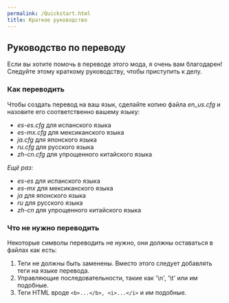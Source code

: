 ```yaml
---
permalink: /Quickstart.html
title: Краткое руководство
---
```


<!--
quickstart.md v1.0.1.1
Localization project
created: 01 Jan 2018
updated: 20 May 2022

-->

<!-- Переведено/translated by [evanisrael](https://github.com/evanisrael) -->

## Руководство по переводу

Если вы хотите помочь в переводе этого мода, я очень вам благодарен! Следуйте этому краткому руководству, чтобы приступить к делу.

### Как переводить

Чтобы создать перевод на ваш язык, сделайте копию файла *en_us.cfg* и назовите его соответственно вашему языку:

* *es-es.cfg* для испанского языка
* *es-mx.cfg* для мексиканского языка
* *ja.cfg* для японского языка
* *ru.cfg* для русского языка
* *zh-cn.cfg* для упрощенного китайского языка

*Ещё раз:*

* *es-es* для испанского языка
* *es-mx* для мексиканского языка
* *ja* для японского языка
* *ru* для русского языка
* *zh-cn* для упрощенного китайского языка

### Что не нужно переводить

Некоторые символы переводить не нужно, они должны оставаться в файлах как есть:

1. Теги не должны быть заменены. Вместо этого следует добавлять теги на языке перевода.
2. Управляющие последовательности, такие как '\n', '\t' или им подобные.
3. Теги HTML вроде `<b>...</b>, <i>...</i>` и им подобные.

<!-- CC BY-ND-4.0 by zer0Kerbal  -->

